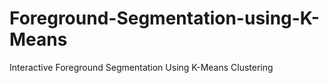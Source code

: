 # Foreground-Segmentation-using-K-Means
Interactive Foreground Segmentation Using K-Means Clustering
